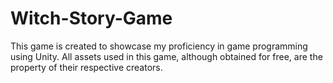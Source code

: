 # Witch-Story-Game 
This game is created to showcase my proficiency in game programming using Unity. All assets used in this game, although obtained for free, are the property of their respective creators.
